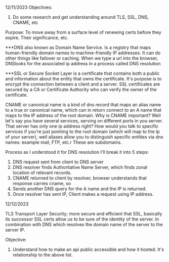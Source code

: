 12/11/2023
Objectives: 
1. Do some research and get understanding around TLS, SSL, DNS, CNAME, etc


Purpose: To move away from a surface level of renewing certs before they expire. Their significance, etc.

***DNS also known as Domain Name Service. Is a registry that maps human-friendly domain names to machine-friendly
IP addresses. It can do other things like failover or caching. When we type a url into the browser, DNSlooks for the associated
ip address in a process called DNS resolution

***SSL or Secure Socket Layer is a certificate that contains both a public and information about the entity that owns the certificate. It's purpose is to encrypt the connection between a client and a server. SSL certificates are secured by a CA or Certificate Authority
who can verify the owner of the certificate.

CNAME or canonical name is a kind of dns record that maps an alias name to a true or canonical name, which can in return connect to an A name that maps to the IP address of the root domain. Why is CNAME important? Well let's say you have several services, serving on different ports in you server. That server has only one ip address right? How would you talk to specific services if you're just pointing
to the root domain (which will map to the Ip of your server), well aliases allow you to distinguish specific entities via 
dns names: example mail, FTP, etc.r These are subdomains. 

Process as I understood it for DNS resolution
I'll break it into 5 steps:
1. DNS request sent from client to DNS server
2. DNS resolver finds Authoritative Name Server, which finds zonal location of relevant records.
3. CNAME returned to client by resolver, browser understands that response carries cname, so
4. Sends another DNS query for the A name and the IP is returned. 
5. Once resolver has sent IP, Client makes a request using IP address.



12/12/2023


TLS
Transport Layer Security;
more secure and efficient that SSL, basically its successor
SSL certs allow us to be sure of the identity of the server.
In combination with DNS which resolves the domain name of the server to the server IP.



Objective:
1. Understand how to make an api public accessible and how it hosted. It's relationship to the above list. 